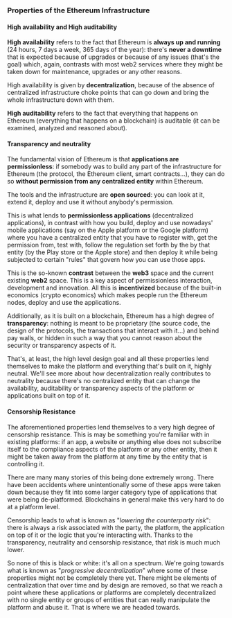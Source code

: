 ### Properties of the Ethereum Infrastructure

#### High availability and High auditability

**High availability** refers to the fact that Ethereum is **always up and running** (24 hours, 7 days a week, 365 days of the year): there's **never a downtime** that is expected because of upgrades or because of any issues (that's the goal) which, again, contrasts with most web2 services where they might be taken down for maintenance, upgrades or any other reasons.

High availability is given by **decentralization**, because of the absence of centralized infrastructure choke points that can go down and bring the whole infrastructure down with them.

**High auditability** refers to the fact that everything that happens on Ethereum (everything that happens on a blockchain) is auditable (it can be examined, analyzed and reasoned about).

#### Transparency and neutrality

The fundamental vision of Ethereum is that **applications are permissionless**: if somebody was to build any part of the infrastructure for Ethereum (the protocol, the Ethereum client, smart contracts...), they can do so **without permission from any centralized entity** within Ethereum.

The tools and the infrastructure are **open sourced**: you can look at it, extend it, deploy and use it without anybody's permission.

This is what lends to **permissionless applications** (decentralized applications), in contrast with how you build, deploy and use nowadays' mobile applications (say on the Apple platform or the Google platform) where you have a centralized entity that you have to register with, get the permission from, test with, follow the regulation set forth by the by that entity (by the Play store or the Apple store) and then deploy it while being subjected to certain "rules" that govern how you can use those apps.

This is the so-known **contrast** between the **web3** space and the current existing **web2** space. This is a key aspect of permissionless interaction, development and innovation. All this is **incentivized** because of the built-in economics (crypto economics) which makes people run the Ethereum nodes, deploy and use the applications.

Additionally, as it is built on a blockchain, Ethereum has a high degree of **transparency**: nothing is meant to be proprietary (the source code, the design of the protocols, the transactions that interact with it...) and behind pay walls, or hidden in such a way that you cannot reason about the security or transparency aspects of it.

That's, at least, the high level design goal and all these properties lend themselves to make the platform and everything that's built on it, highly neutral. We'll see more about how decentralization really contributes to neutrality because there's no centralized entity that can change the availability, auditability or transparency aspects of the platform or applications built on top of it.

#### Censorship Resistance

The aforementioned properties lend themselves to a very high degree of censorship resistance. This is may be something you're familiar with in existing platforms: if an app, a website or anything else does not subscribe itself to the compliance aspects of the platform or any other entity, then it might be taken away from the platform at any time by the entity that is controlling it.

There are many many stories of this being done extremely wrong. There have been accidents where unintentionally some of these apps were taken down because they fit into some larger category type of applications that were being de-platformed. Blockchains in general make this very hard to do at a platform level.

Censorship leads to what is known as "*lowering the counterparty risk*": there is always a risk associated with the party, the platform, the application on top of it or the logic that you're interacting with. Thanks to the transparency, neutrality and censorship resistance, that risk is much much lower.

So none of this is black or white: it's all on a spectrum. We're going towards what is known as "*progressive decentralization*" where some of these properties might not be completely there yet. There might be elements of centralization that over time and by design are removed, so that we reach a point where these applications or platforms are completely decentralized with no single entity or groups of entities that can really manipulate the platform and abuse it. That is where we are headed towards.